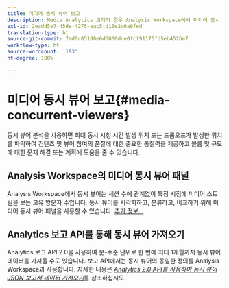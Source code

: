 ```yaml
---
title: 미디어 동시 뷰어 보고
description: Media Analytics 고객의 경우 Analysis Workspace에서 미디어 동시 뷰어 패널을 사용하면 동시 시청 사용자를 분석하여 최대 동시 시청 시간 발생 위치 또는 드롭오프가 발생한 위치를 파악할 수 있습니다.
exl-id: 2eadd5e7-45de-4275-aac5-d16e2a6a9fed
translation-type: ht
source-git-commit: 7ad0c85108e6d3800dce0fcf91175fd5eb4526e7
workflow-type: ht
source-wordcount: '193'
ht-degree: 100%

---
```


# 미디어 동시 뷰어 보고{#media-concurrent-viewers}

동시 뷰어 분석을 사용하면 최대 동시 시청 시간 발생 위치 또는 드롭오프가 발생한 위치를 파악하여 컨텐츠 및 뷰어 참여의 품질에 대한 중요한 통찰력을 제공하고 볼륨 및 규모에 대한 문제 해결 또는 계획에 도움을 줄 수 있습니다.

## Analysis Workspace의 미디어 동시 뷰어 패널

Analysis Workspace에서 동시 뷰어는 세션 수에 관계없이 특정 시점에 미디어 스트림을 보는 고유 방문자 수입니다. 동시 뷰어를 시각화하고, 분류하고, 비교하기 위해 미디어 동시 뷰어 패널을 사용할 수 있습니다. [추가 정보...](https://docs.adobe.com/content/help/ko-KR/analytics/analyze/analysis-workspace/panels/media-concurrent-viewers.html)

## Analytics 보고 API를 통해 동시 뷰어 가져오기

Analytics 보고 API 2.0을 사용하여 분-수준 단위로 한 번에 최대 1개월까지 동시 뷰어 데이터를 가져올 수도 있습니다. 보고 API에서는 동시 뷰어의 동일한 정의를 Analysis Workspace과 사용합니다.  자세한 내용은 [_*Analytics 2.0 API를 사용하여 동시 뷰어 JSON 보고서 데이터 가져오기*_](/help/media-reports/media-default-reports/get-concurrent-json20.md)&#x200B;를 참조하십시오.

